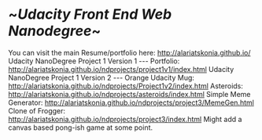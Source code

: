 ~*Udacity Front End Web Nanodegree*~
========
You can visit the main Resume/portfolio here: http://alariatskonia.github.io/             Udacity NanoDegree Project 1 Version 1 ---	Portfolio: http://alariatskonia.github.io/ndprojects/project1v1/index.html             Udacity NanoDegree Project 1 Version 2 ---	Orange Udacity Mug: http://alariatskonia.github.io/ndprojects/Project1v2/index.html             Asteroids: http://alariatskonia.github.io/ndprojects/asteroids/index.html             Simple Meme Generator: http://alariatskonia.github.io/ndprojects/project3/MemeGen.html             
Clone of Frogger: http://alariatskonia.github.io/ndprojects/project3/index.html              Might add a canvas based pong-ish game at some point.
